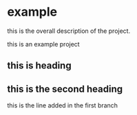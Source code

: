 # example
this is the overall description of the project. 

this is an example project

## this is heading
## this is the second heading

this is the line added in the first branch

